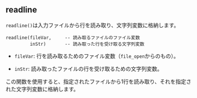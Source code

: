 ## readline

`readline()`は入力ファイルから行を読み取り、文字列変数に格納します。

```scl
readline(fileVar,     -- 読み取るファイルのファイル変数
         inStr)       -- 読み取った行を受け取る文字列変数
```

- `fileVar`: 行を読み取るためのファイル変数（`file_open`からのもの）。

- `inStr`: 読み取ったファイルの行を受け取るための文字列変数。

この関数を使用すると、指定されたファイルから1行を読み取り、それを指定された文字列変数に格納します。